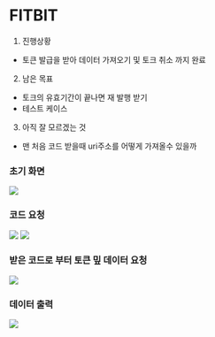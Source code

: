 # FITBIT

1. 진행상황 
 - 토큰 발급을 받아 데이터 가져오기 및 토크 취소 까지 완료
 
2. 남은 목표
 - 토크의 유효기간이 끝나면 재 발행 받기
 - 테스트 케이스
 
3. 아직 잘 모르겠는 것
 - 맨 처음 코드 받을때 uri주소를 어떻게 가져올수 있을까  
 
 ### 초기 화면
 ![](https://user-images.githubusercontent.com/41373848/43152316-3b641ef6-8fa9-11e8-802d-239b112a2f22.png)
 ### 코드 요청
 ![](https://user-images.githubusercontent.com/41373848/43152337-42ce5dbe-8fa9-11e8-911c-4b137f56fa15.png)
 ![](https://user-images.githubusercontent.com/41373848/43152317-3c434522-8fa9-11e8-9f5f-50ee074f11f9.png)
 
 ### 받은 코드로 부터 토큰 밒 데이터 요청
 ![](https://user-images.githubusercontent.com/41373848/43152335-419cff90-8fa9-11e8-89a8-01bac5d55865.png)

 ### 데이터 출력
 ![](https://user-images.githubusercontent.com/41373848/43152322-3ec1e97a-8fa9-11e8-851f-ae2e5a8ed5fa.png)
